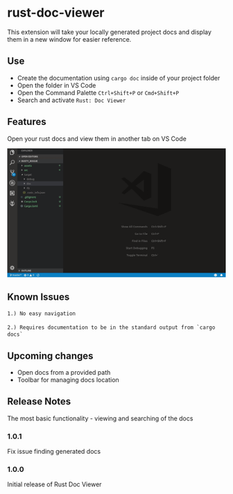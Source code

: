 # rust-doc-viewer

This extension will take your locally generated project docs and display them in a new window for easier reference.

## Use

* Create the documentation using `cargo doc` inside of your project folder
* Open the folder in VS Code
* Open the Command Palette `Ctrl+Shift+P` or `Cmd+Shift+P`
* Search and activate `Rust: Doc Viewer`

## Features

Open your rust docs and view them in another tab on VS Code

![Rust Doc Viewer Demo](images/rust-doc-viewer-demo.gif)


## Known Issues

    1.) No easy navigation

    2.) Requires documentation to be in the standard output from `cargo docs` 

## Upcoming changes

 - Open docs from a provided path
 - Toolbar for managing docs location

## Release Notes

The most basic functionality - viewing and searching of the docs

### 1.0.1

Fix issue finding generated docs

### 1.0.0

Initial release of Rust Doc Viewer
